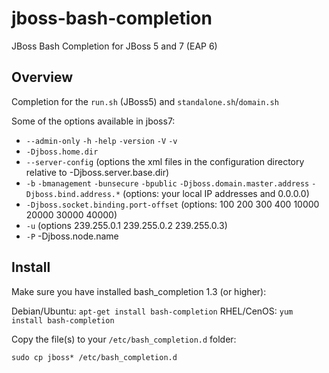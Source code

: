jboss-bash-completion
=====================

JBoss Bash Completion for JBoss 5 and 7 (EAP 6)


Overview
--------

Completion for the `run.sh` (JBoss5) and `standalone.sh`/`domain.sh`

Some of the options available in jboss7: 


* `--admin-only` `-h` `-help` `-version` `-V` `-v`
* `-Djboss.home.dir`  
* `--server-config` (options the xml files in the configuration directory relative to -Djboss.server.base.dir)
* `-b` `-bmanagement` `-bunsecure` `-bpublic` `-Djboss.domain.master.address` `-Djboss.bind.address.*` (options: your local IP addresses and 0.0.0.0)
* `-Djboss.socket.binding.port-offset`  (options: 100 200 300 400 10000 20000 30000 40000)
* `-u` (options 239.255.0.1 239.255.0.2 239.255.0.3)
* `-P` -Djboss.node.name 


Install
-------

Make sure you have installed bash_completion 1.3 (or higher):

Debian/Ubuntu: `apt-get install bash-completion`
RHEL/CenOS: `yum install bash-completion`

Copy the file(s) to your `/etc/bash_completion.d` folder:

`sudo cp jboss* /etc/bash_completion.d`


